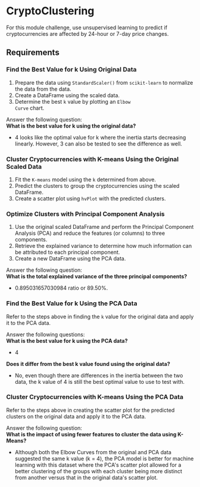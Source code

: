 # CryptoClustering
For this module challenge, use unsupervised learning to predict if cryptocurrencies are affected by 24-hour or 7-day price changes.

## Requirements
### Find the Best Value for k Using Original Data
1) Prepare the data using <code>StandardScaler()</code> from <code>scikit-learn</code> to normalize the data from the data.
2) Create a DataFrame using the scaled data.
3) Determine the best <code>k</code> value by plotting an <code>Elbow Curve</code> chart.

Answer the following question:<br/>
<b>What is the best value for k using the original data?</b><br/>
- 4 looks like the optimal value for k where the inertia starts decreasing linearly. However, 3 can also be tested to see the difference as well.

### Cluster Cryptocurrencies with K-means Using the Original Scaled Data
1) Fit the <code>K-means</code> model using the <code>k</code> determined from above.
2) Predict the clusters to group the cryptocurrencies using the scaled DataFrame.
3) Create a scatter plot using <code>hvPlot</code> with the predicted clusters.

### Optimize Clusters with Principal Component Analysis
1) Use the original scaled DataFrame and perform the Principal Component Analysis (PCA) and reduce the features (or columns) to three components.
2) Retrieve the explained variance to determine how much information can be attributed to each principal component.
3) Create a new DataFrame using the PCA data.

Answer the following question:<br/>
<b>What is the total explained variance of the three principal components?</b><br/>
- 0.895031657030984 ratio or 89.50%.

### Find the Best Value for k Using the PCA Data
Refer to the steps above in finding the <code>k</code> value for the original data and apply it to the PCA data.

Answer the following questions:<br/>
<b>What is the best value for k using the PCA data?</b><br/>
- 4

<b>Does it differ from the best k value found using the original data?</b><br/>
- No, even though there are differences in the inertia between the two data, the k value of 4 is still the best optimal value to use to test with.

### Cluster Cryptocurrencies with K-means Using the PCA Data
Refer to the steps above in creating the scatter plot for the predicted clusters on the original data and apply it to the PCA data.

Answer the following question:<br/>
<b>What is the impact of using fewer features to cluster the data using K-Means?</b><br/>
- Although both the Elbow Curves from the original and PCA data suggested the same k value (k = 4), the PCA model is better for machine learning with this dataset where the PCA's scatter plot allowed for a better clustering of the groups with each cluster being more distinct from another versus that in the original data's scatter plot.
